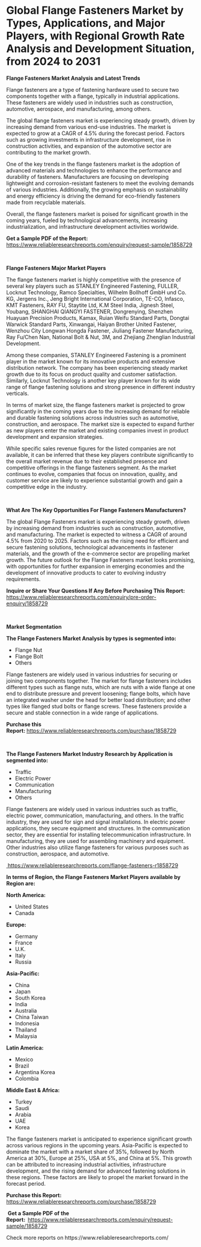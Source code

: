 <p><h1>Global Flange Fasteners Market by Types, Applications, and Major Players, with Regional Growth Rate Analysis and Development Situation, from 2024 to 2031</h1></p><p><strong>Flange Fasteners Market Analysis and Latest Trends</strong></p>
<p><p>Flange fasteners are a type of fastening hardware used to secure two components together with a flange, typically in industrial applications. These fasteners are widely used in industries such as construction, automotive, aerospace, and manufacturing, among others.</p><p>The global flange fasteners market is experiencing steady growth, driven by increasing demand from various end-use industries. The market is expected to grow at a CAGR of 4.5% during the forecast period. Factors such as growing investments in infrastructure development, rise in construction activities, and expansion of the automotive sector are contributing to the market growth.</p><p>One of the key trends in the flange fasteners market is the adoption of advanced materials and technologies to enhance the performance and durability of fasteners. Manufacturers are focusing on developing lightweight and corrosion-resistant fasteners to meet the evolving demands of various industries. Additionally, the growing emphasis on sustainability and energy efficiency is driving the demand for eco-friendly fasteners made from recyclable materials.</p><p>Overall, the flange fasteners market is poised for significant growth in the coming years, fueled by technological advancements, increasing industrialization, and infrastructure development activities worldwide.</p></p>
<p><strong>Get a Sample PDF of the Report:&nbsp;</strong> <a href="https://www.reliableresearchreports.com/enquiry/request-sample/1858729">https://www.reliableresearchreports.com/enquiry/request-sample/1858729</a></p>
<p>&nbsp;</p>
<p><strong>Flange Fasteners Major Market Players</strong></p>
<p><p>The flange fasteners market is highly competitive with the presence of several key players such as STANLEY Engineered Fastening, FULLER, Locknut Technology, Ramco Specialties, Wilhelm Bollhoff GmbH und Co. KG, Jergens Inc., Jeng Bright International Corporation, TE-CO, Infasco, KMT Fasteners, RAY FU, Staytite Ltd, K.M Steel India, Jignesh Steel, Youbang, SHANGHAI QIANGYI FASTENER, Dongrenying, Shenzhen Huayuan Precision Products, Kamax, Ruian Weifu Standard Parts, Dongtai Warwick Standard Parts, Xinwangai, Haiyan Brother United Fastener, Wenzhou City Longwan Hongda Fastener, Jiuliang Fastener Manufacturing, Ray Fu/Chen Nan, National Bolt & Nut, 3M, and Zhejiang Zhenglian Industrial Development.</p><p>Among these companies, STANLEY Engineered Fastening is a prominent player in the market known for its innovative products and extensive distribution network. The company has been experiencing steady market growth due to its focus on product quality and customer satisfaction. Similarly, Locknut Technology is another key player known for its wide range of flange fastening solutions and strong presence in different industry verticals.</p><p>In terms of market size, the flange fasteners market is projected to grow significantly in the coming years due to the increasing demand for reliable and durable fastening solutions across industries such as automotive, construction, and aerospace. The market size is expected to expand further as new players enter the market and existing companies invest in product development and expansion strategies.</p><p>While specific sales revenue figures for the listed companies are not available, it can be inferred that these key players contribute significantly to the overall market revenue due to their established presence and competitive offerings in the flange fasteners segment. As the market continues to evolve, companies that focus on innovation, quality, and customer service are likely to experience substantial growth and gain a competitive edge in the industry.</p></p>
<p>&nbsp;</p>
<p><strong>What Are The Key Opportunities For Flange Fasteners Manufacturers?</strong></p>
<p><p>The global Flange Fasteners market is experiencing steady growth, driven by increasing demand from industries such as construction, automotive, and manufacturing. The market is expected to witness a CAGR of around 4.5% from 2020 to 2025. Factors such as the rising need for efficient and secure fastening solutions, technological advancements in fastener materials, and the growth of the e-commerce sector are propelling market growth. The future outlook for the Flange Fasteners market looks promising, with opportunities for further expansion in emerging economies and the development of innovative products to cater to evolving industry requirements.</p></p>
<p><strong>Inquire or Share Your Questions If Any Before Purchasing This Report:</strong> <a href="https://www.reliableresearchreports.com/enquiry/pre-order-enquiry/1858729">https://www.reliableresearchreports.com/enquiry/pre-order-enquiry/1858729</a></p>
<p>&nbsp;</p>
<p><strong>Market Segmentation</strong></p>
<p><strong>The Flange Fasteners Market Analysis by types is segmented into:</strong></p>
<p><ul><li>Flange Nut</li><li>Flange Bolt</li><li>Others</li></ul></p>
<p><p>Flange fasteners are widely used in various industries for securing or joining two components together. The market for flange fasteners includes different types such as flange nuts, which are nuts with a wide flange at one end to distribute pressure and prevent loosening; flange bolts, which have an integrated washer under the head for better load distribution; and other types like flanged stud bolts or flange screws. These fasteners provide a secure and stable connection in a wide range of applications.</p></p>
<p><strong>Purchase this Report:&nbsp;</strong><a href="https://www.reliableresearchreports.com/purchase/1858729">https://www.reliableresearchreports.com/purchase/1858729</a></p>
<p>&nbsp;</p>
<p><strong>The Flange Fasteners Market Industry Research by Application is segmented into:</strong></p>
<p><ul><li>Traffic</li><li>Electric Power</li><li>Communication</li><li>Manufacturing</li><li>Others</li></ul></p>
<p><p>Flange fasteners are widely used in various industries such as traffic, electric power, communication, manufacturing, and others. In the traffic industry, they are used for sign and signal installations. In electric power applications, they secure equipment and structures. In the communication sector, they are essential for installing telecommunication infrastructure. In manufacturing, they are used for assembling machinery and equipment. Other industries also utilize flange fasteners for various purposes such as construction, aerospace, and automotive.</p></p>
<p><a href="https://www.reliableresearchreports.com/flange-fasteners-r1858729">&nbsp;https://www.reliableresearchreports.com/flange-fasteners-r1858729</a></p>
<p><strong>In terms of Region, the Flange Fasteners Market Players available by Region are:</strong></p>
<p>
    <p> <strong> North America: </strong>
        <ul>
            <li>United States</li>
            <li>Canada</li>
        </ul>
        </p> 
    <p> <strong> Europe: </strong>
        <ul>
            <li>Germany</li>
            <li>France</li>
            <li>U.K.</li>
            <li>Italy</li>
            <li>Russia</li>
        </ul>
        </p> 
    <p> <strong> Asia-Pacific: </strong>
        <ul>
            <li>China</li>
            <li>Japan</li>
            <li>South Korea</li>
            <li>India</li>
            <li>Australia</li>
            <li>China Taiwan</li>
            <li>Indonesia</li>
            <li>Thailand</li>
            <li>Malaysia</li>
        </ul>
        </p> 
    <p> <strong> Latin America: </strong>
        <ul>
            <li>Mexico</li>
            <li>Brazil</li>
            <li>Argentina Korea</li>
            <li>Colombia</li>
        </ul>
        </p> 
    <p> <strong> Middle East & Africa: </strong>
        <ul>
            <li>Turkey</li>
            <li>Saudi</li>
            <li>Arabia</li>
            <li>UAE</li>
            <li>Korea</li>
        </ul>
    </p>
    </p>
<p><p>The flange fasteners market is anticipated to experience significant growth across various regions in the upcoming years. Asia-Pacific is expected to dominate the market with a market share of 35%, followed by North America at 30%, Europe at 25%, USA at 5%, and China at 5%. This growth can be attributed to increasing industrial activities, infrastructure development, and the rising demand for advanced fastening solutions in these regions. These factors are likely to propel the market forward in the forecast period.</p></p>
<p><strong>Purchase this Report: </strong><a href="https://www.reliableresearchreports.com/purchase/1858729">https://www.reliableresearchreports.com/purchase/1858729</a></p>
<p>&nbsp;<strong>Get a Sample PDF of the Report:&nbsp;&nbsp;</strong><a href="https://www.reliableresearchreports.com/enquiry/request-sample/1858729">https://www.reliableresearchreports.com/enquiry/request-sample/1858729</a></p>
<p><strong></strong></p>
<p>Check more reports on https://www.reliableresearchreports.com/</p>